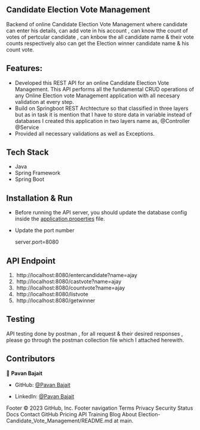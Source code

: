 
## Candidate Election Vote Management 
Backend of online Candidate Election Vote Management where candidate can enter his details, can add vote in his account , can know tthe count of votes of pertcular candidate , can knbow the all candidate name & their vote counts respectively also can get the Election winner candidate name & his count vote.

## Features:

* Developed this REST API for an online Candidate Election Vote Management. This API performs all the fundamental CRUD operations of any Online Election vote Management application with all necesary validation at every step.
* Build on Springboot REST Archtecture so that classified in three layers but as in task it is mention that I have to store data in variable instead of databases I created this application in two layers name as, @Controller @Service 
* Provided all necessary validations as well as Exceptions.


## Tech Stack

* Java
* Spring Framework
* Spring Boot


## Installation & Run

* Before running the API server, you should update the database config inside the [application.properties](\src\main\resources\application.properties) file. 
* Update the port number

    server.port=8080
    

## API Endpoint

1.  http://localhost:8080/entercandidate?name=ajay
2.  http://localhost:8080/castvote?name=ajay
3.  http://localhost:8080/countvote?name=ajay
4.  http://localhost:8080/listvote
5.  http://localhost:8080/getwinner

## Testing
API testing done by postman , for all request & their desired responses , please go through the postman collection file which I attached herewith.

## Contributors

👤 **Pavan Bajait**

- GitHub: [@Pavan Bajait](https://github.com/pavanbajait)

- LinkedIn: [@Pavan Bajait](https://www.linkedin.com/in/pavan-bajait/)



Footer
© 2023 GitHub, Inc.
Footer navigation
Terms
Privacy
Security
Status
Docs
Contact GitHub
Pricing
API
Training
Blog
About
Election-Candidate_Vote_Management/README.md at main.
